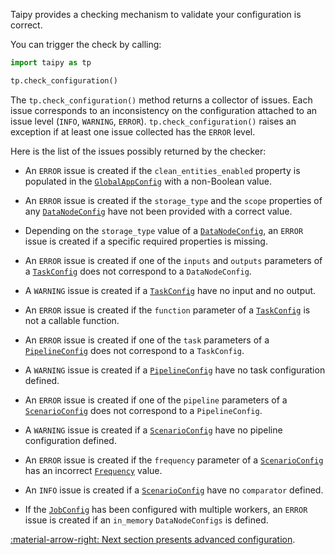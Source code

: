 Taipy provides a checking mechanism to validate your configuration is correct.

You can trigger the check by calling:
```python linenums="1"
import taipy as tp

tp.check_configuration()
```

The `tp.check_configuration()` method returns a collector of issues. Each issue corresponds to an inconsistency on
the configuration attached to an issue level (`INFO`, `WARNING`, `ERROR`). `tp.check_configuration()` raises an
exception if at least one issue collected has the `ERROR` level.

Here is the list of the issues possibly returned by the checker:

- An `ERROR` issue is created if the `clean_entities_enabled` property is populated in the
[`GlobalAppConfig`](../../../reference/#taipy.core.config.global_app_config.GlobalAppConfig)
with a non-Boolean value.

- An `ERROR` issue is created if the `storage_type` and the `scope` properties of any
[`DataNodeConfig`](../../../reference/#taipy.core.config.data_node_config.DataNodeConfig)
have not been provided with a correct value.

- Depending on the `storage_type` value of a
[`DataNodeConfig`](../../../reference/#taipy.core.config.data_node_config.DataNodeConfig),
an `ERROR` issue is created if a specific required properties is missing.

- An `ERROR` issue is created if one of the `inputs` and `outputs` parameters of a
[`TaskConfig`](../../../reference/#taipy.core.config.task_config.TaskConfig)
does not correspond to a `DataNodeConfig`.

- A `WARNING` issue is created if a
[`TaskConfig`](../../../reference/#taipy.core.config.task_config.TaskConfig) have no input and no output.

- An `ERROR` issue is created if the `function` parameter of a
[`TaskConfig`](../../../reference/#taipy.core.config.task_config.TaskConfig)
is not a callable function.

- An `ERROR` issue is created if one of the `task` parameters of a
[`PipelineConfig`](../../../reference/#taipy.core.config.pipeline_config.PipelineConfig)
does not correspond to a `TaskConfig`.

- A `WARNING` issue is created if a
[`PipelineConfig`](../../../reference/#taipy.core.config.pipeline_config.PipelineConfig) have no task configuration
defined.

- An `ERROR` issue is created if one of the `pipeline` parameters of a
[`ScenarioConfig`](../../../reference/#taipy.core.config.scenario_config.ScenarioConfig)
does not correspond to a `PipelineConfig`.

- A `WARNING` issue is created if a
[`ScenarioConfig`](../../../reference/#taipy.core.config.scenario_config.ScenarioConfig) have no pipeline
configuration defined.

- An `ERROR` issue is created if the `frequency` parameter of a
[`ScenarioConfig`](../../../reference/#taipy.core.config.scenario_config.ScenarioConfig)
has an incorrect [`Frequency`](../../../reference/#taipy.core.common.frequency.Frequency) value.

- An `INFO` issue is created if a
[`ScenarioConfig`](../../../reference/#taipy.core.config.scenario_config.ScenarioConfig) have no `comparator` defined.

- If the [`JobConfig`](../../../reference/#taipy.core.config.job_config.JobConfig) has been
  configured with multiple workers, an `ERROR` issue is created if an `in_memory` `DataNodeConfigs` is defined.


[:material-arrow-right: Next section presents advanced configuration](advanced-config.md).
